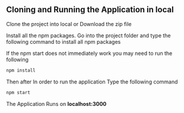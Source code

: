 ## Cloning and Running the Application in local

Clone the project into local or Download the zip file

Install all the npm packages. Go into the project folder and type the following command to install all npm packages

If the npm start does not immediately work you may need to run the following

```bash
npm install
```
Then after
In order to run the application Type the following command

```bash
npm start
```

The Application Runs on **localhost:3000**
